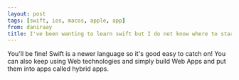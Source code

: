 ```yaml
---
layout: post
tags: [swift, ios, macos, apple, app]
from: daniraay
title: I've been wanting to learn swift but I do not know where to start. Is it pretty difficult to comprehend? I know HTML, CSS, and some JQuery
---
```

You'll be fine! Swift is a newer language so it's good easy to catch on! You can also keep using Web technologies and simply build Web Apps and put them into apps called hybrid apps.
